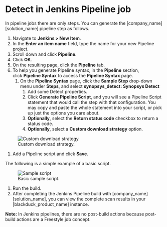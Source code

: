 # Detect in Jenkins Pipeline job
In pipeline jobs there are only steps. You can generate the [company_name] [solution_name] pipeline step as follows.

1. Navigate to **Jenkins > New Item**.
1. In the **Enter an item name** field, type the name for your new Pipeline project.
1. Scroll down and click **Pipeline**.
1. Click **OK**.
1. On the resulting page, click the **Pipeline** tab.
1. To help you generate Pipeline syntax, in the **Pipeline** section, click **Pipeline Syntax** to access the **Pipeline Syntax** page.
   1. On the **Pipeline Syntax** page, click the **Sample Step** drop-down menu under **Steps**, and select **synopsys\_detect: Synopsys Detect**
      1. Add some Detect properties.
      1. Click **Generate Pipeline Script**, and you will see a Pipeline Script statement that would call the step with that configuration. You may copy and paste the whole statement into your script, or pick up just the options you care about.
      1. **Optionally**, select the **Return status code** checkbox to return a status code.
      1. **Optionally**, select a **Custom download strategy** option.

<figure>
    <img src="../jenkinsplugin/images/Pipeline1.png"
         alt="Custom download strategy">
    <figcaption>Custom download strategy.</figcaption>
</figure>

1. Add a Pipeline script and click **Save**.

The following is a simple example of a basic script.

<figure>
    <img src="../jenkinsplugin/images/Pipeline2.png"
         alt="Sample script">
    <figcaption>Basic sample script.</figcaption>
</figure>

1. Run the build.
1. After completing the Jenkins Pipeline build with [company_name] [solution_name], you can view the complete scan results in your [blackduck_product_name] instance.

**Note:** In Jenkins pipelines, there are no post-build actions because post-build actions are a Freestyle job concept. 
